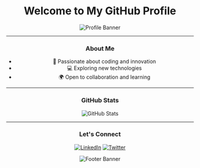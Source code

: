 <!-- GitHub Profile -->
<div align="center">

# Welcome to My GitHub Profile

![Profile Banner](https://capsule-render.vercel.app/api?type=waving&height=200&color=gradient&section=header&text=Welcome!&fontSize=42&fontColor=fff&animation=fadeIn&fontAlign=50&fontAlignY=65)

---

### About Me
- 🌟 Passionate about coding and innovation
- 💻 Exploring new technologies
- 🌍 Open to collaboration and learning

---

### GitHub Stats
![GitHub Stats](https://github-readme-stats.vercel.app/api?username=MotonoKohei&show_icons=true&theme=radical)

---

### Let's Connect
[![LinkedIn](https://img.shields.io/badge/LinkedIn-Connect-blue?style=flat-square&logo=linkedin)](https://www.linkedin.com/in/your-profile)
[![Twitter](https://img.shields.io/badge/Twitter-Follow-blue?style=flat-square&logo=twitter)](https://twitter.com/your-profile)

![Footer Banner](https://capsule-render.vercel.app/api?type=waving&height=200&color=gradient&section=footer&text=Thank%20You!&fontSize=32&fontColor=fff&animation=fadeIn&fontAlign=50&fontAlignY=65)

</div>
